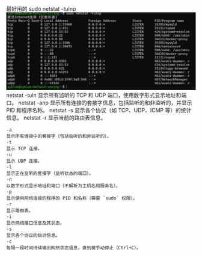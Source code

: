 最好用的
sudo netstat -tulnp
![image-20248314155540.png](2%E9%9C%80%E8%A6%81%E6%94%BE%E5%85%A5%E7%BD%91%E7%AB%99%E7%9A%84%E7%AC%94%E8%AE%B0/Linux%E4%B8%8A%E5%85%B3%E4%BA%8Enetstat%E7%9A%84%E4%BD%BF%E7%94%A8/Linux%E4%B8%8A%E5%85%B3%E4%BA%8Enetstat%E7%9A%84%E4%BD%BF%E7%94%A8/image-20248314155540.png)
netstat -tuln
显示所有监听的 TCP 和 UDP 端口，使用数字形式显示地址和端口。
netstat -anp
显示所有连接的套接字信息，包括监听的和非监听的，并显示 PID 和程序名称。
netstat -s
显示各个协议（如 TCP、UDP、ICMP 等）的统计信息。
netstat -r
显示当前的路由表信息。

```
-a
显示所有连接中的套接字（包括监听的和非监听的）。
-t
显示 TCP 连接。
-u
显示 UDP 连接。
-l
显示正在监听的套接字（监听状态的端口）。
-n
以数字形式显示地址和端口（不解析为主机名和服务名）。
-p
显示使用网络连接的程序的 PID 和名称（需要 `sudo` 权限）。
-r
显示路由表。
-i
显示网络接口信息及其状态。
-s
显示各个协议的统计信息。
-c
每隔一段时间持续输出网络状态信息，直到被手动停止（Ctrl+C）。
```
